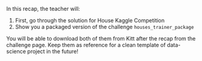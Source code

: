 In this recap, the teacher will:
1. First, go through the solution for House Kaggle Competition
2. Show you a packaged version of the challenge `houses_trainer_package`

You will be able to download both of them from Kitt after the recap from the challenge page. Keep them as reference for a clean template of data-science project in the future!
